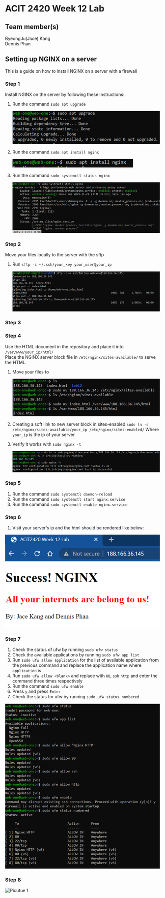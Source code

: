 # ACIT 2420 Week 12 Lab 

## Team member(s)
ByeongJu(Jace) Kang  
Dennis Phan

## Setting up NGINX on a server
This is a guide on how to install NGINX on a server with a firewall

### Step 1

Install NGINX on the server by following these instructions:

1. Run the command `sudo apt upgrade`


    ![sudo apt upgrade command](./image/apt_upgrade.PNG)


2. Run the command `sudo apt install nginx`
 
 
    ![Install Nginx with the command sudo apt install nginx](./image/install_nginx.PNG)


3. Run the command `sudo systemctl status nginx`


    ![checking the status of nginx to verify it is working properly](./image/nginx_status.PNG)


### Step 2

Move your files locally to the server with the sftp

1. Run `sftp -i ~/.ssh/your_key your_user@your_ip`

    ![sftp](./image/sftp.png)

### Step 3




### Step 4

Use the HTML document in the repository and place it into `/var/www/your_ip/html/`  
Place the NGINX server block file in `/etc/nginx/sites-available/` to serve the HTML.

1. Move your files to

    ![Uploading files to the server and appropriate directories](./image/move_files.png)

2. Creating a soft link to new server block in sites-enabled `sudo ln -s /etc/nginx/sites-available/your_ip /etc/nginx/sites-enabled/`
   Where `your_ip` is the ip of your server
3. Verify it works with `sudo nginx -t`  

    ![Verifying nginx configuration is working](./image/create_symbolic_link.png)

### Step 5

1. Run the command `sudo systemctl daemon-reload`
2. Run the command `sudo systemctl start nginx.service`
3. Run the command `sudo systemctl enable nginx.service`

### Step 6

1. Visit your server's ip and the html should be rendered like below:

![Nginx](./image/html_nginx.png)

### Step 7

1. Check the status of ufw by running `sudo ufw status`
2. Check the available applications by running `sudo ufw app list`
3. Run `sudo ufw allow application` for the list of available application from the previous command and replace the application name where `application` is
4. Run `sudo ufw allow <blank>` and replace <blank> with `80`, `ssh` `http` and enter the command three times respectively
5. Run the command `sudo ufw enable`
7. Press `y` and press `Enter`
8. Check the status for ufw by running `sudo ufw status numbered` 

![Setting up ufw](./image/ufw.png)

### Step 8

![Picutue 1](images/picture1.png)
